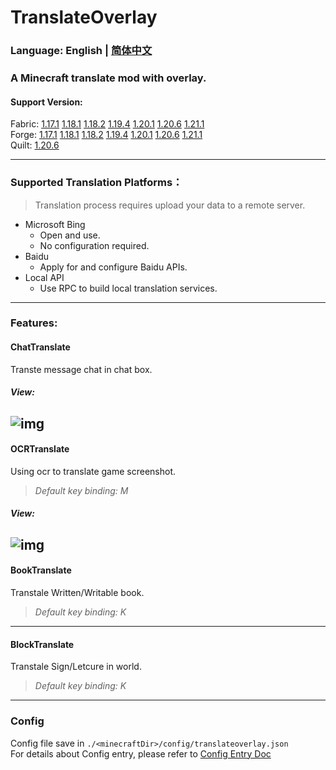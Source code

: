 # TranslateOverlay
### Language: English | [简体中文](https://github.com/PlumeIS/TranslateOverlay/blob/1.21/README_zh-cn.md)
### A Minecraft translate mod with overlay.

#### Support Version:   
Fabric: [1.17.1]() [1.18.1]() [1.18.2]() [1.19.4]() [1.20.1]() [1.20.6]() [1.21.1]()   
Forge: [1.17.1]() [1.18.1]() [1.18.2]() [1.19.4]() [1.20.1]() [1.20.6]() [1.21.1]()   
Quilt: [1.20.6]()   

---

### Supported Translation Platforms：
> Translation process requires upload your data to a remote server.
+ Microsoft Bing
  + Open and use.
  + No configuration required.
+ Baidu
  + Apply for and configure Baidu APIs.
+ Local API
  + Use RPC to build local translation services.

---

### Features:
#### ChatTranslate
Transte message chat in chat box.   

##### *View:*
![img](https://plumeis.github.io/img/tov1.png)
---
#### OCRTranslate
Using ocr to translate game screenshot.   
> *Default key binding: M*   

##### *View:*
![img](https://plumeis.github.io/img/tov2.png)
----
#### BookTranslate
Transtale Written/Writable book.   
> *Default key binding: K*   
----
#### BlockTranslate
Transtale Sign/Letcure in world.   
> *Default key binding: K*   
----

### Config
Config file save in `./<minecraftDir>/config/translateoverlay.json`   
For details about Config entry, please refer to [Config Entry Doc](https://github.com/PlumeIS/TranslateOverlay/blob/1.21/CONFIG_DOC.md)
